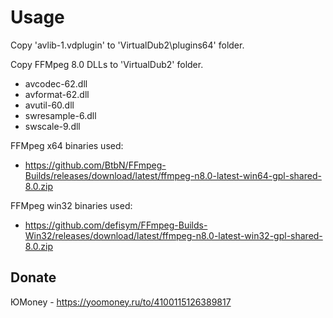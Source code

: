 # Usage

Copy 'avlib-1.vdplugin' to 'VirtualDub2\plugins64' folder.

Copy FFMpeg 8.0 DLLs to 'VirtualDub2' folder.
* avcodec-62.dll
* avformat-62.dll
* avutil-60.dll
* swresample-6.dll
* swscale-9.dll 

FFMpeg x64 binaries used:
* https://github.com/BtbN/FFmpeg-Builds/releases/download/latest/ffmpeg-n8.0-latest-win64-gpl-shared-8.0.zip

FFMpeg win32 binaries used:
* https://github.com/defisym/FFmpeg-Builds-Win32/releases/download/latest/ffmpeg-n8.0-latest-win32-gpl-shared-8.0.zip


## Donate

ЮMoney - https://yoomoney.ru/to/4100115126389817
